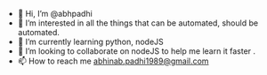 - 👋 Hi, I’m @abhpadhi
- 👀 I’m interested in all the things that can be automated, should be automated. 
- 🌱 I’m currently learning python, nodeJS
- 💞️ I’m looking to collaborate on nodeJS to help me learn it faster . 
- 📫 How to reach me abhinab.padhi1989@gmail.com 

<!---
abhpadhi/abhpadhi is a ✨ special ✨ repository because its `README.md` (this file) appears on your GitHub profile.
You can click the Preview link to take a look at your changes.
--->
